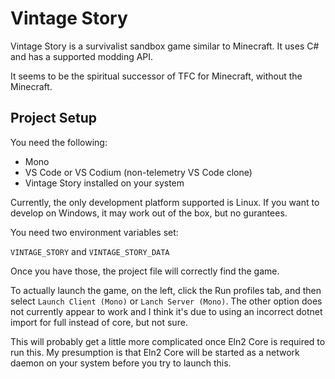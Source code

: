 # Vintage Story

Vintage Story is a survivalist sandbox game similar to Minecraft. It uses C# and has a supported modding API.

It seems to be the spiritual successor of TFC for Minecraft, without the Minecraft.

## Project Setup

You need the following:

* Mono
* VS Code or VS Codium (non-telemetry VS Code clone)
* Vintage Story installed on your system

Currently, the only development platform supported is Linux. If you want to develop on Windows, it may work out of the box, but no gurantees.

You need two environment variables set:

`VINTAGE_STORY` and `VINTAGE_STORY_DATA`

Once you have those, the project file will correctly find the game.

To actually launch the game, on the left, click the Run profiles tab, and then select `Launch Client (Mono)` or `Lanch Server (Mono)`. The other option does not currently appear to work and I think it's due to using an incorrect dotnet import for full instead of core, but not sure. 

This will probably get a little more complicated once Eln2 Core is required to run this. My presumption is that Eln2 Core will be started as a network daemon on your system before you try to launch this.